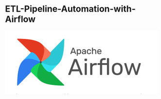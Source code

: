 # ETL-Pipeline-Automation-with-Airflow
<img src="https://github.com/ahmadhamad55/ETL-Pipeline-Automation-with-Airflow/blob/main/Apacheflow.png" alt="Image Description" width="500">

